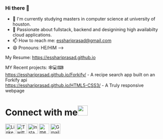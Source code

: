 ### Hi there 👋

- 🔭 I'm currently studying masters in computer science at university of houston. 
- 🌱 Passionate about fullstack, backend and designining high availabilty cloud applications.
- 📫 How to reach me: esshariprasad@gmail.com
- 😄 Pronouns: HE/HIM 
-->

My Resume:
https://esshariprasad.github.io

MY Recent projects: 🕸💻⌨ <br>
https://esshariprasad.github.io/Forkify/ - A recipe search app built on an Forkify api<br>
https://esshariprasad.github.io/HTML5-CSS3/ - A Truly responsive webpage




# Connect with me<img src="https://github.com/TheDudeThatCode/TheDudeThatCode/blob/master/Assets/Handshake.gif" height="32px">

[<img src="https://github.com/TheDudeThatCode/TheDudeThatCode/blob/master/Assets/Linkedin.svg" alt="Linkedin Logo" width="32">](https://in.linkedin.com/in/sai-shiva-hari-prasad/) 
[<img src="https://github.com/TheDudeThatCode/TheDudeThatCode/blob/master/Assets/Twitter.svg" alt="Twitter Logo" width="32">](https://twitter.com/esshariprasad)
[<img src="https://github.com/TheDudeThatCode/TheDudeThatCode/blob/master/Assets/Instagram.svg" alt="instagram logo" width="32">](https://www.instagram.com/s.s.hariprasad/)
[<img src="https://user-images.githubusercontent.com/19888725/154806365-0d16b414-2716-42e1-a70b-06b8796f9dd0.png" alt="medium logo" width="32">](https://medium.com/@esshariprasad) 
[<img src="https://github.com/TheDudeThatCode/TheDudeThatCode/blob/master/Assets/Gmail.svg" alt="Gmail logo" height="32">](mailto:esshariprasad@gmail.com)

